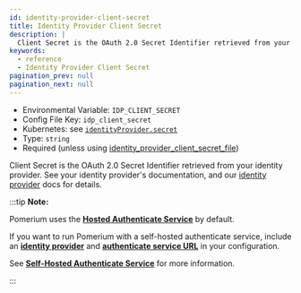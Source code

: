 ```yaml
---
id: identity-provider-client-secret
title: Identity Provider Client Secret
description: |
  Client Secret is the OAuth 2.0 Secret Identifier retrieved from your identity provider.
keywords:
  - reference
  - Identity Provider Client Secret
pagination_prev: null
pagination_next: null
---
```


- Environmental Variable: `IDP_CLIENT_SECRET`
- Config File Key: `idp_client_secret`
- Kubernetes: see [`identityProvider.secret`](/docs/deploy/k8s/reference#identityprovider)
- Type: `string`
- Required (unless using [identity_provider_client_secret_file](./identity-provider-client-secret-file))

Client Secret is the OAuth 2.0 Secret Identifier retrieved from your identity provider. See your identity provider's documentation, and our [identity provider](/docs/identity-providers/) docs for details.

:::tip **Note:**

Pomerium uses the [**Hosted Authenticate Service**](/docs/capabilities/hosted-authenticate-service) by default.

If you want to run Pomerium with a self-hosted authenticate service, include an [**identity provider**](/docs/identity-providers) and [**authenticate service URL**](/docs/reference/authenticate-service-url) in your configuration.

See [**Self-Hosted Authenticate Service**](/docs/capabilities/self-hosted-authenticate-service) for more information.

:::
